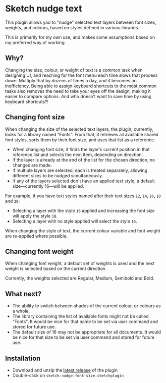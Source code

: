 # Sketch nudge text

This plugin allows you to "nudge" selected text layers between font sizes, weights, and colours, based on styles defined in various libraries.

This is primarily for my own use, and makes some assumptions based on my preferred way of working.

## Why?

Changing the size, colour, or weight of text is a common task when designing UI, and reaching for the font menu each time slows that process down. Multiply that by dozens of times a day, and it becomes an inefficiency. Being able to assign keyboard shortcuts to the most common tasks also removes the need to take your eyes off the design, making it easier to compare options. And who doesn’t want to save time by using keyboard shortcuts?!

## Changing font size

When changing the size of the selected text layers, the plugin, currently, looks for a library named "Fonts". From that, it retrieves all available shared font styles, sorts them by their font size, and uses that list as a reference.

- When changing font size, it finds the layer's current position in that reference list and selects the next item, depending on direction.
- If the layer is already at the end of the list for the chosen direction, no changes are made.
- If multiple layers are selected, each is treated separately, allowing different sizes to be nudged simultaneously.
- If any of the layers selected don't have an applied text style, a default size—currently 16—will be applied.

For example, if you have text styles named after their text sizes `12`, `14`, `16`, `18` and `20`:

- Selecting a layer with the style `16` applied and increasing the font size will apply the style `18`.
- Selecting a layer with no style applied will select the style `16`.

When changing the style of text, the current colour variable and font weight are re-applied where possible.

## Changing font weight

When changing font weight, a default set of weights is used and the next weight is selected based on the current direction.

Currently, the weights selected are Regular, Medium, Semibold and Bold.

## What next?

- The ability to switch between shades of the current colour, or colours as a whole.
- The library containing the list of available fonts might not be called "Fonts". It would be nice for that name to be set via user command and stored for future use.
- The default size of 16 may not be appropriate for all documents. It would be nice for that size to be set via user command and stored for future use.

## Installation

- Download and unzip the [latest release](../../releases/latest) of the plugin
- Double-click on `sketch-nudge-font-size.sketchplugin`
